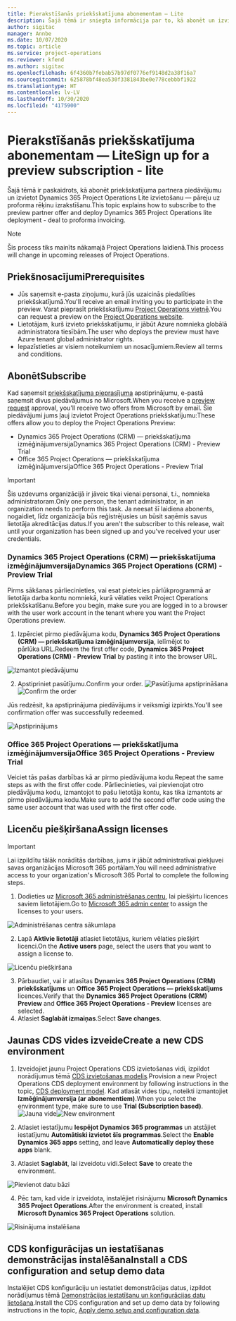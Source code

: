```yaml
---
title: Pierakstīšanās priekšskatījuma abonementam — Lite
description: Šajā tēmā ir sniegta informācija par to, kā abonēt un izvietot Project Operations Lite izvietošanu — pāreju uz proforma rēķinu izrakstīšanu.
author: sigitac
manager: Annbe
ms.date: 10/07/2020
ms.topic: article
ms.service: project-operations
ms.reviewer: kfend
ms.author: sigitac
ms.openlocfilehash: 6f4360b7febab57b97df0776ef9148d2a38f16a7
ms.sourcegitcommit: 625878bf48ea530f3381843be0e778cebbbf1922
ms.translationtype: HT
ms.contentlocale: lv-LV
ms.lasthandoff: 10/30/2020
ms.locfileid: "4175900"
---
```

# <a name="sign-up-for-a-preview-subscription---lite"></a><span data-ttu-id="c77c0-103">Pierakstīšanās priekšskatījuma abonementam — Lite</span><span class="sxs-lookup"><span data-stu-id="c77c0-103">Sign up for a preview subscription - lite</span></span> 

<span data-ttu-id="c77c0-104">Šajā tēmā ir paskaidrots, kā abonēt priekšskatījuma partnera piedāvājumu un izvietot Dynamics 365 Project Operations Lite izvietošanu — pāreju uz proforma rēķinu izrakstīšanu.</span><span class="sxs-lookup"><span data-stu-id="c77c0-104">This topic explains how to subscribe to the preview partner offer and deploy Dynamics 365 Project Operations lite deployment - deal to proforma invoicing.</span></span>

> [!NOTE]
> <span data-ttu-id="c77c0-105">Šis process tiks mainīts nākamajā Project Operations laidienā.</span><span class="sxs-lookup"><span data-stu-id="c77c0-105">This process will change in upcoming releases of Project Operations.</span></span>

## <a name="prerequisites"></a><span data-ttu-id="c77c0-106">Priekšnosacījumi</span><span class="sxs-lookup"><span data-stu-id="c77c0-106">Prerequisites</span></span>

- <span data-ttu-id="c77c0-107">Jūs saņemsit e-pasta ziņojumu, kurā jūs uzaicinās piedalīties priekšskatījumā.</span><span class="sxs-lookup"><span data-stu-id="c77c0-107">You'll receive an email inviting you to participate in the preview.</span></span> <span data-ttu-id="c77c0-108">Varat pieprasīt priekšskatījumu [Project Operations vietnē](https://dynamics.microsoft.com/en-us/project-operations/overview/).</span><span class="sxs-lookup"><span data-stu-id="c77c0-108">You can request a preview on the [Project Operations website](https://dynamics.microsoft.com/en-us/project-operations/overview/).</span></span>
- <span data-ttu-id="c77c0-109">Lietotājam, kurš izvieto priekšskatījumu, ir jābūt Azure nomnieka globālā administratora tiesībām.</span><span class="sxs-lookup"><span data-stu-id="c77c0-109">The user who deploys the preview must have Azure tenant global administrator rights.</span></span>
- <span data-ttu-id="c77c0-110">Iepazīstieties ar visiem noteikumiem un nosacījumiem.</span><span class="sxs-lookup"><span data-stu-id="c77c0-110">Review all terms and conditions.</span></span>

## <a name="subscribe"></a><span data-ttu-id="c77c0-111">Abonēt</span><span class="sxs-lookup"><span data-stu-id="c77c0-111">Subscribe</span></span>

<span data-ttu-id="c77c0-112">Kad saņemsit [priekšskatījuma pieprasījuma](https://forms.office.com/FormsPro/Pages/ResponsePage.aspx?id=v4j5cvGGr0GRqy180BHbR56j8lZs0FdAvwT75_WNFyxUMkRDV1NYQU5TNjE2VjhKOVBUNVg2R0s1NC4u) apstiprinājumu, e-pastā saņemsit divus piedāvājumus no Microsoft.</span><span class="sxs-lookup"><span data-stu-id="c77c0-112">When you receive a [preview request](https://forms.office.com/FormsPro/Pages/ResponsePage.aspx?id=v4j5cvGGr0GRqy180BHbR56j8lZs0FdAvwT75_WNFyxUMkRDV1NYQU5TNjE2VjhKOVBUNVg2R0s1NC4u) approval, you'll receive two offers from Microsoft by email.</span></span> <span data-ttu-id="c77c0-113">Šie piedāvājumi jums ļauj izvietot Project Operations priekšskatījumu:</span><span class="sxs-lookup"><span data-stu-id="c77c0-113">These offers allow you to deploy the Project Operations Preview:</span></span>

- <span data-ttu-id="c77c0-114">Dynamics 365 Project Operations (CRM) — priekšskatījuma izmēģinājumversija</span><span class="sxs-lookup"><span data-stu-id="c77c0-114">Dynamics 365 Project Operations (CRM) - Preview Trial</span></span>
- <span data-ttu-id="c77c0-115">Office 365 Project Operations — priekšskatījuma izmēģinājumversija</span><span class="sxs-lookup"><span data-stu-id="c77c0-115">Office 365 Project Operations - Preview Trial</span></span>

> [!IMPORTANT]
> <span data-ttu-id="c77c0-116">Šis uzdevums organizācijā ir jāveic tikai vienai personai, t.i., nomnieka administratoram.</span><span class="sxs-lookup"><span data-stu-id="c77c0-116">Only one person, the tenant administrator, in an organization needs to perform this task.</span></span> <span data-ttu-id="c77c0-117">Ja neesat šī laidiena abonents, nogaidiet, līdz organizācija būs reģistrējusies un būsit saņēmis savus lietotāja akreditācijas datus.</span><span class="sxs-lookup"><span data-stu-id="c77c0-117">If you aren't the subscriber to this release, wait until your organization has been signed up and you've received your user credentials.</span></span>

### <a name="dynamics-365-project-operations-crm---preview-trial"></a><span data-ttu-id="c77c0-118">Dynamics 365 Project Operations (CRM) — priekšskatījuma izmēģinājumversija</span><span class="sxs-lookup"><span data-stu-id="c77c0-118">Dynamics 365 Project Operations (CRM) - Preview Trial</span></span> 

<span data-ttu-id="c77c0-119">Pirms sākšanas pārliecinieties, vai esat pieteicies pārlūkprogrammā ar lietotāja darba kontu nomniekā, kurā vēlaties veikt Project Operations priekšskatīšanu.</span><span class="sxs-lookup"><span data-stu-id="c77c0-119">Before you begin, make sure you are logged in to a browser with the user work account in the tenant where you want the Project Operations preview.</span></span>

1. <span data-ttu-id="c77c0-120">Izpērciet pirmo piedāvājuma kodu, **Dynamics 365 Project Operations (CRM) — priekšskatījuma izmēģinājumversija**, ielīmējot to pārlūka URL.</span><span class="sxs-lookup"><span data-stu-id="c77c0-120">Redeem the first offer code, **Dynamics 365 Project Operations (CRM) - Preview Trial** by pasting it into the browser URL.</span></span>

![Izmantot piedāvājumu](./media/16RedeemFirstOfferNew.png)

2. <span data-ttu-id="c77c0-122">Apstipriniet pasūtījumu.</span><span class="sxs-lookup"><span data-stu-id="c77c0-122">Confirm your order.</span></span>
<span data-ttu-id="c77c0-123">![Pasūtījuma apstiprināšana](./media/17ConfirmOrderNew.png)</span><span class="sxs-lookup"><span data-stu-id="c77c0-123">![Confirm the order](./media/17ConfirmOrderNew.png)</span></span>

<span data-ttu-id="c77c0-124">Jūs redzēsit, ka apstiprinājuma piedāvājums ir veiksmīgi izpirkts.</span><span class="sxs-lookup"><span data-stu-id="c77c0-124">You'll see confirmation offer was successfully redeemed.</span></span>

![Apstiprinājums](./media/18OrderConfirmationNew.png)

### <a name="office-365-project-operations---preview-trial"></a><span data-ttu-id="c77c0-126">Office 365 Project Operations — priekšskatījuma izmēģinājumversija</span><span class="sxs-lookup"><span data-stu-id="c77c0-126">Office 365 Project Operations - Preview Trial</span></span>

<span data-ttu-id="c77c0-127">Veiciet tās pašas darbības kā ar pirmo piedāvājuma kodu.</span><span class="sxs-lookup"><span data-stu-id="c77c0-127">Repeat the same steps as with the first offer code.</span></span> <span data-ttu-id="c77c0-128">Pārliecinieties, vai pievienojat otro piedāvājuma kodu, izmantojot to pašu lietotāja kontu, kas tika izmantots ar pirmo piedāvājuma kodu.</span><span class="sxs-lookup"><span data-stu-id="c77c0-128">Make sure to add the second offer code using the same user account that was used with the first offer code.</span></span>

## <a name="assign-licenses"></a><span data-ttu-id="c77c0-129">Licenču piešķiršana</span><span class="sxs-lookup"><span data-stu-id="c77c0-129">Assign licenses</span></span>

> [!IMPORTANT]
> <span data-ttu-id="c77c0-130">Lai izpildītu tālāk norādītās darbības, jums ir jābūt administratīvai piekļuvei savas organizācijas Microsoft 365 portālam.</span><span class="sxs-lookup"><span data-stu-id="c77c0-130">You will need administrative access to your organization's Microsoft 365 Portal to complete the following steps.</span></span>


1. <span data-ttu-id="c77c0-131">Dodieties uz [Microsoft 365 administrēšanas centru](https://portal.office.com/), lai piešķirtu licences saviem lietotājiem.</span><span class="sxs-lookup"><span data-stu-id="c77c0-131">Go to [Microsoft 365 admin center](https://portal.office.com/) to assign the licenses to your users.</span></span>

![Administrēšanas centra sākumlapa](./media/14AdminPortal.png)

2. <span data-ttu-id="c77c0-133">Lapā **Aktīvie lietotāji** atlasiet lietotājus, kuriem vēlaties piešķirt licenci.</span><span class="sxs-lookup"><span data-stu-id="c77c0-133">On the **Active users** page, select the users that you want to assign a license to.</span></span>

![Licenču piešķiršana](./media/15AssignLicenses.png)

3. <span data-ttu-id="c77c0-135">Pārbaudiet, vai ir atlasītas **Dynamics 365 Project Operations (CRM) priekšskatījums** un **Office 365 Project Operations — priekšskatījums** licences.</span><span class="sxs-lookup"><span data-stu-id="c77c0-135">Verify that the **Dynamics 365 Project Operations (CRM) Preview** and **Office 365 Project Operations - Preview** licenses are selected.</span></span> 
4. <span data-ttu-id="c77c0-136">Atlasiet **Saglabāt izmaiņas**.</span><span class="sxs-lookup"><span data-stu-id="c77c0-136">Select **Save changes**.</span></span>

## <a name="create-a-new-cds-environment"></a><span data-ttu-id="c77c0-137">Jaunas CDS vides izveide</span><span class="sxs-lookup"><span data-stu-id="c77c0-137">Create a new CDS environment</span></span>

1. <span data-ttu-id="c77c0-138">Izveidojiet jaunu Project Operations CDS izvietošanas vidi, izpildot norādījumus tēmā [CDS izvietošanas modelis](lite-deployment.md).</span><span class="sxs-lookup"><span data-stu-id="c77c0-138">Provision a new Project Operations CDS deployment environment by following instructions in the topic, [CDS deployment model](lite-deployment.md).</span></span> <span data-ttu-id="c77c0-139">Kad atlasāt vides tipu, noteikti izmantojiet **Izmēģinājumversija (ar abonementiem)**.</span><span class="sxs-lookup"><span data-stu-id="c77c0-139">When you select the environment type, make sure to use **Trial (Subscription based)**.</span></span>
<span data-ttu-id="c77c0-140">![Jauna vide](./media/19CreateEnvironment.png)</span><span class="sxs-lookup"><span data-stu-id="c77c0-140">![New environment](./media/19CreateEnvironment.png)</span></span>

2. <span data-ttu-id="c77c0-141">Atlasiet iestatījumu **Iespējot Dynamics 365 programmas** un atstājiet iestatījumu **Automātiski izvietot šīs programmas**.</span><span class="sxs-lookup"><span data-stu-id="c77c0-141">Select the **Enable Dynamics 365 apps** setting, and leave **Automatically deploy these apps** blank.</span></span>  
3. <span data-ttu-id="c77c0-142">Atlasiet **Saglabāt**, lai izveidotu vidi.</span><span class="sxs-lookup"><span data-stu-id="c77c0-142">Select **Save** to create the environment.</span></span>

![Pievienot datu bāzi](./media/20CreateEnvironment1.png)

4. <span data-ttu-id="c77c0-144">Pēc tam, kad vide ir izveidota, instalējiet risinājumu **Microsoft Dynamics 365 Project Operations**.</span><span class="sxs-lookup"><span data-stu-id="c77c0-144">After the environment is created, install **Microsoft Dynamics 365 Project Operations** solution.</span></span> 

![Risinājuma instalēšana](./media/21InstallSolution.png)

## <a name="install-a-cds-configuration-and-setup-demo-data"></a><span data-ttu-id="c77c0-146">CDS konfigurācijas un iestatīšanas demonstrācijas instalēšana</span><span class="sxs-lookup"><span data-stu-id="c77c0-146">Install a CDS configuration and setup demo data</span></span>

<span data-ttu-id="c77c0-147">Instalējiet CDS konfigurāciju un iestatiet demonstrācijas datus, izpildot norādījumus tēmā [Demonstrācijas iestatīšanu un konfigurācijas datu lietošana](lite-apply-demo-setup-config-data.md).</span><span class="sxs-lookup"><span data-stu-id="c77c0-147">Install the CDS configuration and set up demo data by following instructions in the topic, [Apply demo setup and configuration data](lite-apply-demo-setup-config-data.md).</span></span>
